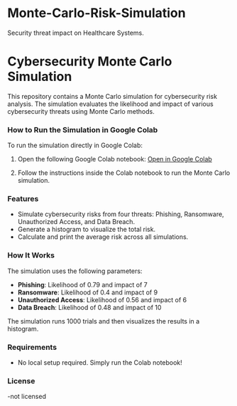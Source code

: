 # Monte-Carlo-Risk-Simulation
Security threat impact on Healthcare Systems.
# Cybersecurity Monte Carlo Simulation

This repository contains a Monte Carlo simulation for cybersecurity risk analysis. The simulation evaluates the likelihood and impact of various cybersecurity threats using Monte Carlo methods.

### How to Run the Simulation in Google Colab

To run the simulation directly in Google Colab:

1. Open the following Google Colab notebook:
   [Open in Google Colab](https://colab.research.google.com/github/dannyarku/monte-carlo-risk-simulation/blob/main/simulation.py)

2. Follow the instructions inside the Colab notebook to run the Monte Carlo simulation.

### Features
- Simulate cybersecurity risks from four threats: Phishing, Ransomware, Unauthorized Access, and Data Breach.
- Generate a histogram to visualize the total risk.
- Calculate and print the average risk across all simulations.

### How It Works

The simulation uses the following parameters:
- **Phishing**: Likelihood of 0.79 and impact of 7
- **Ransomware**: Likelihood of 0.4 and impact of 9
- **Unauthorized Access**: Likelihood of 0.56 and impact of 6
- **Data Breach**: Likelihood of 0.48 and impact of 10

The simulation runs 1000 trials and then visualizes the results in a histogram.

### Requirements
- No local setup required. Simply run the Colab notebook!

### License
-not licensed
